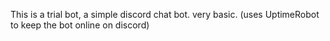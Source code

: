 This is a trial bot, a simple discord chat bot. very basic. (uses UptimeRobot to keep the bot online on discord)
